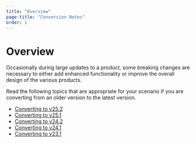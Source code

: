```yaml
---
title: "Overview"
page-title: "Conversion Notes"
order: 1
---
```

# Overview

Occasionally during large updates to a product, some breaking changes are necessary to either add enhanced functionality or improve the overall design of the various products.

Read the following topics that are appropriate for your scenario if you are converting from an older version to the latest version.

- [Converting to v25.2](converting-to-v25-2.md)
- [Converting to v25.1](converting-to-v25-1.md)
- [Converting to v24.2](converting-to-v24-2.md)
- [Converting to v24.1](converting-to-v24-1.md)
- [Converting to v23.1](converting-to-v23-1.md)
